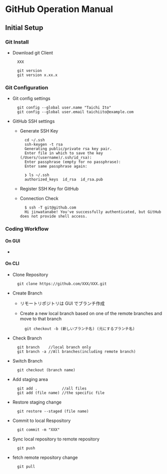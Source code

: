 # GitHub Operation Manual

## Initial Setup

### Git Install

- Download git Client

  ```batch
    XXX
  ```

  ```batch
    git version
    git version x.xx.x
  ```

### Git Configuration

- Git config settings

  ```batch
    git config --global user.name "Taichi Ito"
    git config --global user.email taichiito@example.com
  ```

- GitHub SSH settings

  - Generate SSH Key

    ```batch
      cd ~/.ssh
      ssh-keygen -t rsa
      Generating public/private rsa key pair.
      Enter file in which to save the key (/Users/(username)/.ssh/id_rsa):
      Enter passphrase (empty for no passphrase):
      Enter same passphrase again:

      ❯ ls ~/.ssh
      authorized_keys  id_rsa  id_rsa.pub
    ```

  - Register SSH Key for GitHub

  - Connection Check

    ```batch
      $ ssh -T git@github.com
      Hi jinwatanabe! You've successfully authenticated, but GitHub does not provide shell access.
    ```

### Coding Workflow

#### On GUI

-

#### On CLI

- Clone Repository

  ```batch
    git clone https://github.com/XXX/XXX.git
  ```

- Create Branch

  - リモートリポジトリは GUI でブランチ作成
  - Create a new local branch based on one of the remote branches and move to that branch

    ```batch
      git checkout -b (新しいブランチ名) (元にするブランチ名)
    ```

- Check Branch

  ```batch
    git branch    //local branch only
    git branch -a //All branches(including remote branch)
  ```

- Switch Branch

  ```batch
    git checkout (branch name)
  ```

- Add staging area

  ```batch
    git add .           //all files
    git add (file name) //the specific file
  ```

- Restore staging change

  ```batch
    git restore --staged (file name)
  ```

- Commit to local Respository

  ```batch
    git commit -m "XXX"
  ```

- Sync local repository to remote repository

  ```batch
    git push
  ```

- fetch remote repository change

  ```batch
    git pull
  ```

